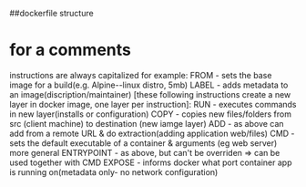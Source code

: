 ##dockerfile structure

# for a comments

instructions are always capitalized for example:
FROM - sets the base image for a build(e.g. Alpine--linux distro, 5mb)
LABEL - adds metadata to an image(discription/maintainer)
[these following instructions create a new layer in docker image, one layer per instruction]:
RUN - executes commands in new layer(installs or configuration)
COPY - copies new files/folders from src (client machine) to destination (new iamge layer)
ADD - as above can add from a remote URL & do extraction(adding application web/files)
CMD - sets the default executable of a container & arguments (eg web server) more general
ENTRYPOINT - as above, but can't be overriden => can be used together with CMD
EXPOSE - informs docker what port container app is running on(metadata only- no network configuration)
